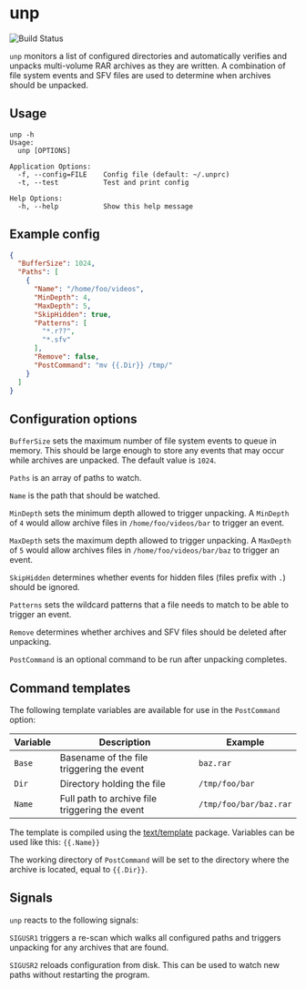 # unp

![Build Status](https://github.com/mpolden/unp/workflows/ci/badge.svg)

`unp` monitors a list of configured directories and automatically verifies and
unpacks multi-volume RAR archives as they are written. A combination of file
system events and SFV files are used to determine when archives should be
unpacked.

## Usage

```
unp -h
Usage:
  unp [OPTIONS]

Application Options:
  -f, --config=FILE    Config file (default: ~/.unprc)
  -t, --test           Test and print config

Help Options:
  -h, --help           Show this help message
```

## Example config

```json
{
  "BufferSize": 1024,
  "Paths": [
    {
      "Name": "/home/foo/videos",
      "MinDepth": 4,
      "MaxDepth": 5,
      "SkipHidden": true,
      "Patterns": [
        "*.r??",
        "*.sfv"
      ],
      "Remove": false,
      "PostCommand": "mv {{.Dir}} /tmp/"
    }
  ]
}
```

## Configuration options

`BufferSize` sets the maximum number of file system events to queue in memory.
This should be large enough to store any events that may occur while archives
are unpacked. The default value is `1024`.

`Paths` is an array of paths to watch.

`Name` is the path that should be watched.

`MinDepth` sets the minimum depth allowed to trigger unpacking. A `MinDepth` of
`4` would allow archive files in `/home/foo/videos/bar` to trigger an event.

`MaxDepth` sets the maximum depth allowed to trigger unpacking. A `MaxDepth` of
`5` would allow archives files in `/home/foo/videos/bar/baz` to trigger an
event.

`SkipHidden` determines whether events for hidden files (files prefix with `.`)
should be ignored.

`Patterns` sets the wildcard patterns that a file needs to match to be able to
trigger an event.

`Remove` determines whether archives and SFV files should be deleted after
unpacking.

`PostCommand` is an optional command to be run after unpacking completes.

## Command templates

The following template variables are available for use in the `PostCommand`
option:

Variable | Description                                    | Example
-------- | ---------------------------------------------- | -------
`Base`   | Basename of the file triggering the event      | `baz.rar`
`Dir`    | Directory holding the file                     | `/tmp/foo/bar`
`Name`   | Full path to archive file triggering the event | `/tmp/foo/bar/baz.rar`

The template is compiled using the
[text/template](http://golang.org/pkg/text/template/) package. Variables can be
used like this: `{{.Name}}`

The working directory of `PostCommand` will be set to the directory where the
archive is located, equal to `{{.Dir}}`.

## Signals

`unp` reacts to the following signals:

`SIGUSR1` triggers a re-scan which walks all configured paths and triggers
unpacking for any archives that are found.

`SIGUSR2` reloads configuration from disk. This can be used to watch new paths
without restarting the program.
